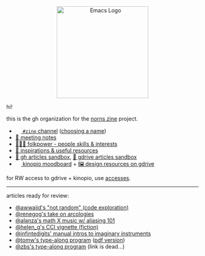 

<div align=center><img alt="Emacs Logo" width="240" height="240" src="https://avatars.githubusercontent.com/u/104758500?s=400&u=99bf5fbaf9058eba19209c1c0f3c859fde30a660&v=4"></div>

hi!

this is the gh organization for the [norns zine](https://llllllll.co/t/introducing-norns-zine/55533) project.

- [<img src="https://discord.com/assets/f9bb9c4af2b9c32a2c5ee0014661546d.png" width="15" height="15">
`#zine` channel](https://discord.gg/RfpEKzjA9J) ([choosing a name](https://discord.com/channels/765746584582750248/971400057561690154))
- [📝 meeting notes](https://github.com/nnzine/meeting-notes)
- [🧑‍🤝‍🧑 folkpower - people skills & interests](https://docs.google.com/spreadsheets/d/1wA6_WsowgkyiLR1f6TThoGs416NLUsQ-qwxcYti3vaw/edit#gid=0)
- [🎑 inspirations & useful resources](https://github.com/nnzine/inspos/blob/main/README.md)
- [🚧 gh articles sandbox](https://github.com/nnzine/inspos/tree/main/content-exploration), [🚧 gdrive articles sandbox](https://drive.google.com/drive/u/0/folders/1iTIUPZy-laZieOmSkDmux-Mnja1RTS_A)
- [<img src="https://kinopio-email.s3.us-east-1.amazonaws.com/logo-base.png" width="15" height="15"> kinopio moodboard](https://kinopio.club/zine-visuals-inspo-D9fKE7O6Cb8Bdl0_qGEnw) + [🖼️ design resources on gdrive](https://drive.google.com/drive/u/0/folders/1hHi5lUyHpYvbnn57_x-wcypPuKNrcYUL)

for RW access to gdrive + kinopio, use [accesses](https://github.com/nnzine/accesses).


---

articles ready for review:

- [@awwaiid's "not random" (code exploration)](https://github.com/nnzine/inspos/blob/main/content-exploration/not-random.md)
- [@renegog's take on arcologies](https://docs.google.com/document/d/1MxdzW-M5qn2uozl6FenlIYrCXzjYaNmtSMMuPwTwjvk/edit)
- [@alanza's math X music w/ aliasing 101](https://gist.github.com/ryleelyman/acd2b4e67b5028d2ef7ceb20c7e46d14)
- [@helen_g's CCI vignette (fiction)](https://github.com/nnzine/inspos/blob/main/content-exploration/fiction-cci-vignette.txt)
- [@infintedigits' manual intros to imaginary instruments](https://github.com/nnzine/inspos/blob/main/content-exploration/introductions.md)
- [@tomw's type-along program](https://github.com/nnzine/inspos/blob/main/content-exploration/seigaiha-type-along.md) ([pdf version](https://github.com/nnzine/inspos/blob/main/content-exploration/seigaiha-type-along.pdf))
- [@zbs's type-along program](https://zbs.fm/code/mtx.lua) (link is dead...)
